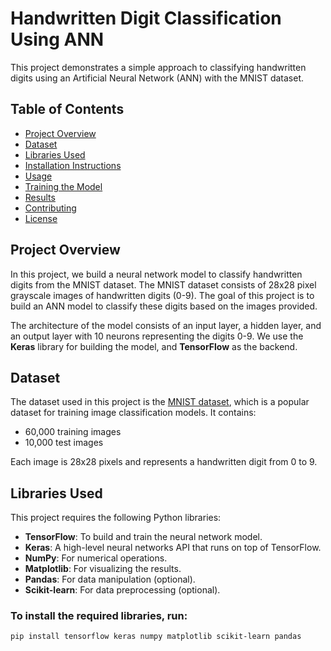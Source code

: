 # Handwritten Digit Classification Using ANN

This project demonstrates a simple approach to classifying handwritten digits using an Artificial Neural Network (ANN) with the MNIST dataset.

## Table of Contents

- [Project Overview](#project-overview)
- [Dataset](#dataset)
- [Libraries Used](#libraries-used)
- [Installation Instructions](#installation-instructions)
- [Usage](#usage)
- [Training the Model](#training-the-model)
- [Results](#results)
- [Contributing](#contributing)
- [License](#license)

## Project Overview

In this project, we build a neural network model to classify handwritten digits from the MNIST dataset. The MNIST dataset consists of 28x28 pixel grayscale images of handwritten digits (0-9). The goal of this project is to build an ANN model to classify these digits based on the images provided.

The architecture of the model consists of an input layer, a hidden layer, and an output layer with 10 neurons representing the digits 0-9. We use the **Keras** library for building the model, and **TensorFlow** as the backend.

## Dataset

The dataset used in this project is the [MNIST dataset](http://yann.lecun.com/exdb/mnist/), which is a popular dataset for training image classification models. It contains:

- 60,000 training images
- 10,000 test images

Each image is 28x28 pixels and represents a handwritten digit from 0 to 9.

## Libraries Used

This project requires the following Python libraries:

- **TensorFlow**: To build and train the neural network model.
- **Keras**: A high-level neural networks API that runs on top of TensorFlow.
- **NumPy**: For numerical operations.
- **Matplotlib**: For visualizing the results.
- **Pandas**: For data manipulation (optional).
- **Scikit-learn**: For data preprocessing (optional).

### To install the required libraries, run:

```bash
pip install tensorflow keras numpy matplotlib scikit-learn pandas
